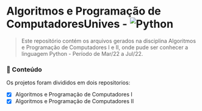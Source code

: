 # Algoritmos e Programação de ComputadoresUnives - ![Python](https://img.shields.io/badge/Python-3776AB?style=for-the-badge&logo=python&logoColor=white)

<!---Esses são exemplos. Veja https://shields.io para outras pessoas ou para personalizar este conjunto de escudos. Você pode querer incluir dependências, status do projeto e informações de licença aqui--->

> Este repositório contém os arquivos gerados na disciplina Algoritmos e Programação de Computadores I e II, onde pude ser conhecer a linguagem Python - Período de Mar/22 a Jul/22.

### 📁 Conteúdo

Os projetos foram divididos em dois repositorios:

- [x] Algoritmos e Programação de Computadores I
- [x] Algoritmos e Programação de Computadores II
<!---Esses são exemplos. Veja https://shields.io para outras pessoas ou para personalizar este conjunto de escudos. Você pode querer incluir dependências, status do projeto e informações de licença aqui--->
